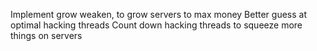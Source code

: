 Implement grow weaken, to grow servers to max money
Better guess at optimal hacking threads
Count down hacking threads to squeeze more things on servers
